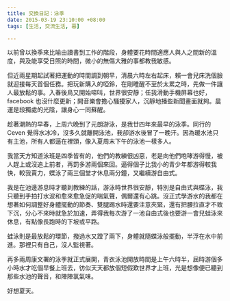 ```yaml
---
title: 交換日記：泳季
date: 2015-03-19 23:10:00 +08:00
tags: [生活, 交流生活, 暮]

---
```


  
  
  
以前曾以換季來比喻由讀書到工作的階段，身體要花時間適應人與人之間新的溫度，與及能享受日照的時間，微小的無傷大雅的事都教我敏感。  
  
但近兩星期起試著把運動的時間調到朝早，清晨六時左右起床，賴一會兒床洗個臉就迎接每天首個任務。把玩新購入的啞鈴，在剛睡醒不至於太累之時，先做一件讓人最放鬆的事。入春後鳥又開始啼叫，世界很安靜；任我滑動手機屏幕也好，facebook 也沒什麼更新；開音樂會擔心騷擾家人，沉靜地播些新聞畫面就夠。晨運是段獨處的光陰，讓身心一同蘇醒。  
  
趁著潮熱的早春，上周六晚到了元朗游泳，是我廿四年來最早的泳季。同行的Ceven 覺得水冰冷，沒多久就離開泳池，我卻游水後冒了一晚汗。因為暖水池只有主池，所有人都逼在裡頭，像入夏周末下午的泳池一樣多人。  
  
我當天方知道泳班是四季皆有的，他們的教練很凶惡，老是向他們咆哮游得慢，被人趕上或沒追上前者，再罰多游兩個來回。逼得個子比我小的青少年都游得較我快，較我賣力，蝶泳了兩三個堂才休息兩分鐘，又繼續游自由式。   
  
我是在池邊游息時才聽到教練的話，游泳時世界很安靜，特別是自由式與蝶泳，我只聽到手拍打水波和愈來愈急促的喘氣聲，偶爾還有心跳。沒正式學游水的我都在想著如何調整好身體擺動的節奏、雙腿踢水時還要注意夾緊，還有把腰拉直才不致下沉，分心不來時就急於加速，弄得我每次游了一池自由式後也要游一會兒蛙泳來休息，有點像長跑時的下坡或平路。  
  
蛙泳則是最放鬆的環節，撥過水又蹬了兩下，身體就隨蝶泳般擺動，半浮在水中前進。那裡只有自己，沒人監視著。  
  
再多兩周康文署的泳季就正式展開，青衣泳池開放時間是上午六時半，屆時游個多小時水才吃個早餐上班去，彷似天天都放個短假歎世界才上班，光是想像便已聽到那些水池的聲音，和陣陣氯氣味。  
  
好想夏天。  
  
  

